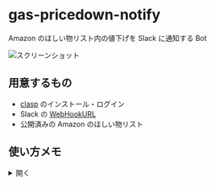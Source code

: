 # gas-pricedown-notify

Amazon のほしい物リスト内の値下げを Slack に通知する Bot

![スクリーンショット](https://user-images.githubusercontent.com/44780846/149143236-eeb12f18-8a57-4511-b223-1aac4d6e2aa9.png)

## 用意するもの

- [clasp](https://github.com/google/clasp) のインストール・ログイン
- Slack の [WebHookURL](https://slack.com/intl/ja-jp/help/articles/115005265063-Slack-%E3%81%A7%E3%81%AE-Incoming-Webhook-%E3%81%AE%E5%88%A9%E7%94%A8)
- 公開済みの Amazon のほしい物リスト

## 使い方メモ

<details>
<summary>開く</summary>

### 1. スプレッドシートとスクリプトを作成

```txt
cd gas-pricedown-notify
  
clasp create
? Create which script?
  standalone
  docs
❯ sheets <- これを選択
  slides
  forms
  webapp
  api
```

### 2. .clasp.json を編集

```jsonc
{
  ...
  "rootDir": "./src", // 変更
  ...
}
```

### 3. コードを push

```sh
# 不要なので削除
rm appsscript.json

clasp push
```

### 4. スクリプトのプロパティを設定

`clasp open` でブラウザでスクリプトエディタを開く。

次に、 `ファイル > プロジェクトのプロパティ` でモーダルを開き

![プロパティの設定](https://user-images.githubusercontent.com/44780846/149145199-4cfd8786-bd74-4895-a9d4-07df78e7f77c.png)

- `AMAZON_WISHLIST_URL` にほしい物リストの URL
- `SLACK_WEBHOOK_URL` に Slack の WebHook URL

を設定する。

### 5. トリガーを設定する

![トリガー設定](https://user-images.githubusercontent.com/44780846/149146689-d6e3064b-837a-4185-ac27-04be13f2ffe1.png)

実行する関数を `main` にし、他をいい感じに設定したら完了。

</details>
